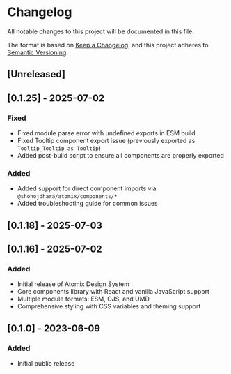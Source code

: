 # Changelog

All notable changes to this project will be documented in this file.

The format is based on [Keep a Changelog](https://keepachangelog.com/en/1.0.0/),
and this project adheres to [Semantic Versioning](https://semver.org/spec/v2.0.0.html).

## [Unreleased]

## [0.1.25] - 2025-07-02

### Fixed
- Fixed module parse error with undefined exports in ESM build
- Fixed Tooltip component export issue (previously exported as `Tooltip_Tooltip as Tooltip`)
- Added post-build script to ensure all components are properly exported

### Added
- Added support for direct component imports via `@shohojdhara/atomix/components/*`
- Added troubleshooting guide for common issues

## [0.1.18] - 2025-07-03

## [0.1.16] - 2025-07-02

### Added
- Initial release of Atomix Design System
- Core components library with React and vanilla JavaScript support
- Multiple module formats: ESM, CJS, and UMD
- Comprehensive styling with CSS variables and theming support

## [0.1.0] - 2023-06-09

### Added
- Initial public release